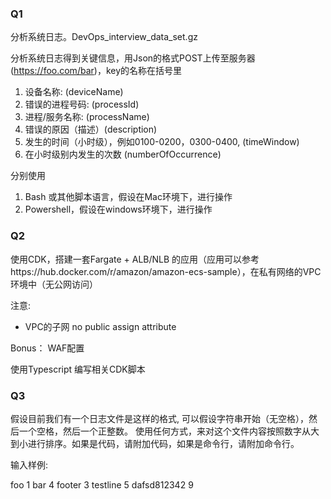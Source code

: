 ### Q1

分析系统日志。DevOps_interview_data_set.gz

分析系统日志得到关键信息，用Json的格式POST上传至服务器(https://foo.com/bar)，key的名称在括号里

1. 设备名称: (deviceName)
2. 错误的进程号码: (processId)
3. 进程/服务名称: (processName)
3. 错误的原因（描述）(description)
4. 发生的时间（小时级），例如0100-0200，0300-0400, (timeWindow)
4. 在小时级别内发生的次数 (numberOfOccurrence)


分别使用

1. Bash 或其他脚本语言，假设在Mac环境下，进行操作
2. Powershell，假设在windows环境下，进行操作

### Q2

使用CDK，搭建一套Fargate + ALB/NLB 的应用（应用可以参考https://hub.docker.com/r/amazon/amazon-ecs-sample），在私有网络的VPC环境中（无公网访问）

注意:
- VPC的子网 no public assign attribute

Bonus：
WAF配置

使用Typescript 编写相关CDK脚本


### Q3

假设目前我们有一个日志文件是这样的格式, 可以假设字符串开始（无空格），然后一个空格，然后一个正整数。
使用任何方式，来对这个文件内容按照数字从大到小进行排序。如果是代码，请附加代码，如果是命令行，请附加命令行。


输入样例:

foo 1 
bar 4 
footer 3 
testline 5 
dafsd812342 9
